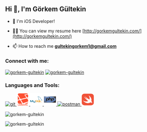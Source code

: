 <h2>Hi 👋, I'm Görkem Gültekin</h2>

- 📱 I'm iOS Developer!

- 👨‍💻 You can view my resume here [http://gorkemgultekin.com/](http://gorkemgultekin.com/)

- 📫 How to reach me **gultekingorkem1@gmail.com**

<h3 align="left">Connect with me:</h3>
<p align="left">
<a href="https://linkedin.com/in/gorkem-gultekin" target="blank"><img align="center" src="https://cdn.jsdelivr.net/npm/simple-icons@3.0.1/icons/linkedin.svg" alt="gorkem-gultekin" height="30" width="40" /></a>
  <a href="https://github.com/gorkem-gultekin" target="blank"><img align="center" src="https://cdn.jsdelivr.net/npm/simple-icons@3.0.1/icons/github.svg" alt="gorkem-gultekin" height="30" width="40" /></a>
</p>

<h3 align="left">Languages and Tools:</h3>
<p align="left"> <a href="https://git-scm.com/" target="_blank"> <img src="https://www.vectorlogo.zone/logos/git-scm/git-scm-icon.svg" alt="git" width="40" height="40"/> </a> <a href="https://laravel.com/" target="_blank"> <img src="https://raw.githubusercontent.com/devicons/devicon/master/icons/laravel/laravel-plain-wordmark.svg" alt="laravel" width="40" height="40"/> </a> <a href="https://www.mysql.com/" target="_blank"> <img src="https://raw.githubusercontent.com/devicons/devicon/master/icons/mysql/mysql-original-wordmark.svg" alt="mysql" width="40" height="40"/> </a> <a href="https://www.php.net" target="_blank"> <img src="https://raw.githubusercontent.com/devicons/devicon/master/icons/php/php-original.svg" alt="php" width="40" height="40"/> </a> <a href="https://postman.com" target="_blank"> <img src="https://www.vectorlogo.zone/logos/getpostman/getpostman-icon.svg" alt="postman" width="40" height="40"/> </a> <a href="https://developer.apple.com/swift/" target="_blank"> <img src="https://raw.githubusercontent.com/devicons/devicon/master/icons/swift/swift-original.svg" alt="swift" width="40" height="40"/> </a> </p>

<p><img align="center" src="https://github-readme-stats.vercel.app/api/top-langs?username=gorkem-gultekin&show_icons=true&locale=en&layout=compact" alt="gorkem-gultekin" /></p>

<p align="left"> <img src="https://komarev.com/ghpvc/?username=gorkem-gultekin&label=Profile%20views&color=0e75b6&style=flat" alt="gorkem-gultekin" /> </p>

